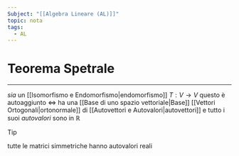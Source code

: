 ```yaml
---
Subject: "[[Algebra Lineare (AL)]]"
topic: nota
tags:
  - AL
---
```


# Teorema Spetrale
---
_sia_ un [[Isomorfismo e Endomorfismo|endomorfismo]] $T:V \rightarrow V$ 
questo è autoaggiunto $\iff$ ha una [[Base di uno spazio vettoriale|Base]] [[Vettori Ortogonali|ortonormale]] di [[Autovettori e Autovalori|autovettori]] e tutto i suoi _autovalori_ sono in $\mathbb{R}$


>[!tip]
>tutte le matrici simmetriche hanno autovalori reali

